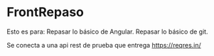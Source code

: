 # FrontRepaso

Esto es para:
Repasar lo básico de Angular.
Repasar lo básico de git.

Se conecta a una api rest de prueba que entrega https://reqres.in/


